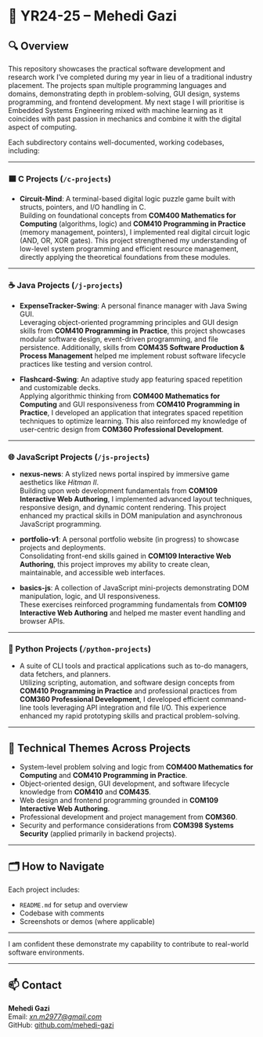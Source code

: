 # 📂 YR24-25 – Mehedi Gazi

## 🔍 Overview

This repository showcases the practical software development and research work I’ve completed during my year in lieu of a traditional industry placement. The projects span multiple programming languages and domains, demonstrating depth in problem-solving, GUI design, systems programming, and frontend development.
My next stage I will prioritise is Embedded Systems Engineering mixed with machine learning as it coincides with past passion in mechanics and combine it with the digital aspect of computing.

Each subdirectory contains well-documented, working codebases, including:

---

### 🟦 C Projects (`/c-projects`)
- **Circuit-Mind**: A terminal-based digital logic puzzle game built with structs, pointers, and I/O handling in C.  
  Building on foundational concepts from **COM400 Mathematics for Computing** (algorithms, logic) and **COM410 Programming in Practice** (memory management, pointers), I implemented real digital circuit logic (AND, OR, XOR gates). This project strengthened my understanding of low-level system programming and efficient resource management, directly applying the theoretical foundations from these modules.

---

### ☕ Java Projects (`/j-projects`)
- **ExpenseTracker-Swing**: A personal finance manager with Java Swing GUI.  
  Leveraging object-oriented programming principles and GUI design skills from **COM410 Programming in Practice**, this project showcases modular software design, event-driven programming, and file persistence. Additionally, skills from **COM435 Software Production & Process Management** helped me implement robust software lifecycle practices like testing and version control.

- **Flashcard-Swing**: An adaptive study app featuring spaced repetition and customizable decks.  
  Applying algorithmic thinking from **COM400 Mathematics for Computing** and GUI responsiveness from **COM410 Programming in Practice**, I developed an application that integrates spaced repetition techniques to optimize learning. This also reinforced my knowledge of user-centric design from **COM360 Professional Development**.

---

### 🌐 JavaScript Projects (`/js-projects`)
- **nexus-news**: A stylized news portal inspired by immersive game aesthetics like *Hitman II*.  
  Building upon web development fundamentals from **COM109 Interactive Web Authoring**, I implemented advanced layout techniques, responsive design, and dynamic content rendering. This project enhanced my practical skills in DOM manipulation and asynchronous JavaScript programming.

- **portfolio-v1**: A personal portfolio website (in progress) to showcase projects and deployments.  
  Consolidating front-end skills gained in **COM109 Interactive Web Authoring**, this project improves my ability to create clean, maintainable, and accessible web interfaces.

- **basics-js**: A collection of JavaScript mini-projects demonstrating DOM manipulation, logic, and UI responsiveness.  
  These exercises reinforced programming fundamentals from **COM109 Interactive Web Authoring** and helped me master event handling and browser APIs.

---

### 🐍 Python Projects (`/python-projects`)
- A suite of CLI tools and practical applications such as to-do managers, data fetchers, and planners.  
  Utilizing scripting, automation, and software design concepts from **COM410 Programming in Practice** and professional practices from **COM360 Professional Development**, I developed efficient command-line tools leveraging API integration and file I/O. This experience enhanced my rapid prototyping skills and practical problem-solving.

---

## 🧠 Technical Themes Across Projects

- System-level problem solving and logic from **COM400 Mathematics for Computing** and **COM410 Programming in Practice**.
- Object-oriented design, GUI development, and software lifecycle knowledge from **COM410** and **COM435**.
- Web design and frontend programming grounded in **COM109 Interactive Web Authoring**.
- Professional development and project management from **COM360**.
- Security and performance considerations from **COM398 Systems Security** (applied primarily in backend projects).

---

## 🗂️ How to Navigate
Each project includes:
- `README.md` for setup and overview
- Codebase with comments
- Screenshots or demos (where applicable)

---


I am confident these demonstrate my capability to contribute to real-world software environments.

---

## 📫 Contact
**Mehedi Gazi**  
Email: *xn.m2977@gmail.com*  
GitHub: [github.com/mehedi-gazi](https://github.com/mehedi-gazi)
